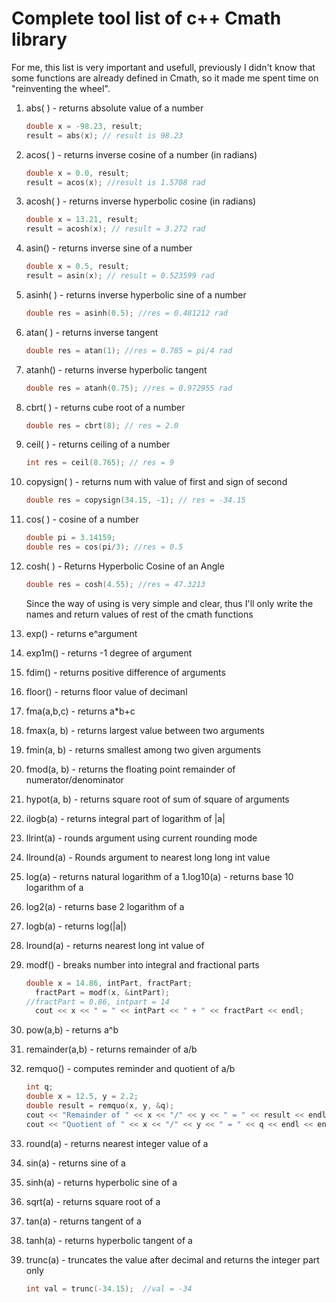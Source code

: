 # Complete tool list of c++ Cmath library
For me, this list is very important and usefull, previously I didn't know that some functions are already defined in Cmath, so it made me spent time on "reinventing the wheel".
1. abs( ) - returns absolute value of a number
    ```c++
    double x = -98.23, result;
    result = abs(x); // result is 98.23     
2. acos( ) - returns inverse cosine of a number (in radians) 
    ```c++
    double x = 0.0, result;
    result = acos(x); //result is 1.5708 rad
3. acosh( ) - returns inverse hyperbolic cosine (in radians)
    ```c++
    double x = 13.21, result;
    result = acosh(x); // result = 3.272 rad
    ```
4. asin() - returns inverse sine of a number
            
    ```c++
    double x = 0.5, result;
    result = asin(x); // result = 0.523599 rad
    ```

5. asinh( ) - returns inverse hyperbolic sine of a number
    ```c++
    double res = asinh(0.5); //res = 0.481212 rad
    ```
6. atan( ) -  returns inverse tangent
    ```c++
    double res = atan(1); //res = 0.785 = pi/4 rad
    ```
7. atanh() - returns inverse hyperbolic tangent
    ```c++
    double res = atanh(0.75); //res = 0.972955 rad
    ```
8. cbrt( ) - returns cube root of a number
    ```c++
    double res = cbrt(8); // res = 2.0 
    ``` 
9. ceil( ) - returns ceiling of a number
    ```c++
    int res = ceil(8.765); // res = 9
    ```
10. copysign( ) - returns num with value of first and sign of second
    ```c++
    double res = copysign(34.15, -1); // res = -34.15
    ```
11. cos( ) - cosine of a number
    ```c++
    double pi = 3.14159;
    double res = cos(pi/3); //res = 0.5
    ```
12. cosh( ) - Returns Hyperbolic Cosine of an Angle
    ```c++
    double res = cosh(4.55); //res = 47.3213
    ```
    Since the way of using is very simple and clear, thus I'll only write the names and return values of rest of the cmath functions
13. exp() - returns e^argument
14. exp1m() - returns  -1 degree of argument
15. fdim() - returns positive difference of arguments
16. floor() - returns floor value of decimanl
17. fma(a,b,c) - returns a*b+c
18. fmax(a, b) - returns largest value between two arguments
19. fmin(a, b) - returns smallest among two given arguments
20. fmod(a, b) - returns the floating point remainder of numerator/denominator
21. hypot(a, b) - returns square root of sum of square of arguments
22. ilogb(a) - returns integral part of logarithm of |a|
23. llrint(a) - rounds argument using current rounding mode
1. llround(a) - Rounds argument to nearest long long int value
1. log(a) - returns natural logarithm of a
1.log10(a) - returns base 10 logarithm of a
1. log2(a) - returns base 2 logarithm of a
1. logb(a) - returns log(|a|)
1. lround(a) - returns nearest long int value of 
1. modf() - breaks number into integral and fractional parts
    ```c++
   double x = 14.86, intPart, fractPart;
	  fractPart = modf(x, &intPart); 
   //fractPart = 0.86, intpart = 14
	  cout << x << " = " << intPart << " + " << fractPart << endl;
   ```
1. pow(a,b) - returns a^b
1. remainder(a,b) - returns remainder of a/b
1. remquo() - computes reminder and quotient of a/b
    ```c++
   int q;
   double x = 12.5, y = 2.2;   
   double result = remquo(x, y, &q);
   cout << "Remainder of " << x << "/" << y << " = " << result << endl;
   cout << "Quotient of " << x << "/" << y << " = " << q << endl << endl;  
    ```
1. round(a) - returns nearest integer value of a
1. sin(a) - returns sine of a
1. sinh(a) - returns hyperbolic sine of a
1. sqrt(a) - returns square root of a
1. tan(a) - returns tangent of a
1. tanh(a) - returns hyperbolic tangent of a 
1. trunc(a) - truncates the value after decimal and returns the integer part only
    ```c++
    int val = trunc(-34.15);  //val = -34 
    ```